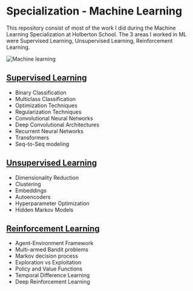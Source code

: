 Specialization - Machine Learning
=================

This repository consist of most of the work I did during the Machine Learning Specialization at Holberton School. The 3 areas I worked in ML were Supervised Learning, Unsupervised Learning, Reinforcement Learning.

![Machine learning](https://es.mathworks.com/discovery/reinforcement-learning/_jcr_content/mainParsys3/discoverysubsection/mainParsys/image.adapt.1200.medium.png/1615456791516.png)


## [Supervised Learning](./supervised_learning)
-   Binary Classification
-   Multiclass Classification
-   Optimization Techniques
-   Regularization Techniques
-   Convolutional Neural Networks
-   Deep Convolutional Architectures
-   Recurrent Neural Networks
-   Transformers
-   Seq-to-Seq modeling

## [Unsupervised Learning](./unsupervised_learning)
-   Dimensionality Reduction
-   Clustering
-   Embeddings
-   Autoencoders
-   Hyperparameter Optimization
-   Hidden Markov Models

## [Reinforcement Learning](./reinforcement_learning)
-   Agent-Environment Framework
-   Multi-armed Bandit problems
-   Markov decision process
-   Exploration vs Exploitation
-   Policy and Value Functions
-   Temporal Difference Learning
-   Deep Reinforcement Learning
